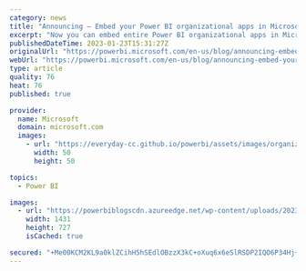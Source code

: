 ```yaml
---
category: news
title: "Announcing – Embed your Power BI organizational apps in Microsoft Teams Channels and Meetings"
excerpt: "Now you can embed entire Power BI organizational apps in Microsoft Teams tabs. By adding Org apps in channels and meetings, you enable everyone to access the data they need. "
publishedDateTime: 2023-01-23T15:31:27Z
originalUrl: "https://powerbi.microsoft.com/en-us/blog/announcing-embed-your-power-bi-organizational-apps-in-microsoft-teams-channels-and-meetings/"
webUrl: "https://powerbi.microsoft.com/en-us/blog/announcing-embed-your-power-bi-organizational-apps-in-microsoft-teams-channels-and-meetings/"
type: article
quality: 76
heat: 76
published: true

provider:
  name: Microsoft
  domain: microsoft.com
  images:
    - url: "https://everyday-cc.github.io/powerbi/assets/images/organizations/microsoft.com-50x50.jpg"
      width: 50
      height: 50

topics:
  - Power BI

images:
  - url: "https://powerbiblogscdn.azureedge.net/wp-content/uploads/2023/01/a-screenshot-of-a-computer-description-automatica-4.png"
    width: 1431
    height: 727
    isCached: true

secured: "+Me00KCM2KL9a0klZCihH5hSEdlOBzzX3kC+oXuq6x6eSlRSDP2IQO6P34Hj+USNFO9zCSbJxVUlG1JDYTBBtxhTat46HE+7PFIHpCIYrma49cQ0PTXKKQ5VbSACUAX/eFIwY+A+WV+TPBtlilWAsVvJXkDYi7eTzGDsl3S7G0Sf1RtN/NC0lRu+C42eQPqsj+UUBVZlha8rC95CPi5u2HRthZkmnsnkeFxAFOsqg7IDq2MYQJm0mY/wZZAqMtGIMgHfak1Muc9/mV4u3ABHiIphwjBUwMdpJDuVMDQATEdMNlMZaj0y59gsCefsRLG8rEdikxGit9ES7XiCo+0e/mATYscMVTzTzrykRWq5xEs=;W0b5GPnzzfT5JyQYirAMcQ=="
---
```


